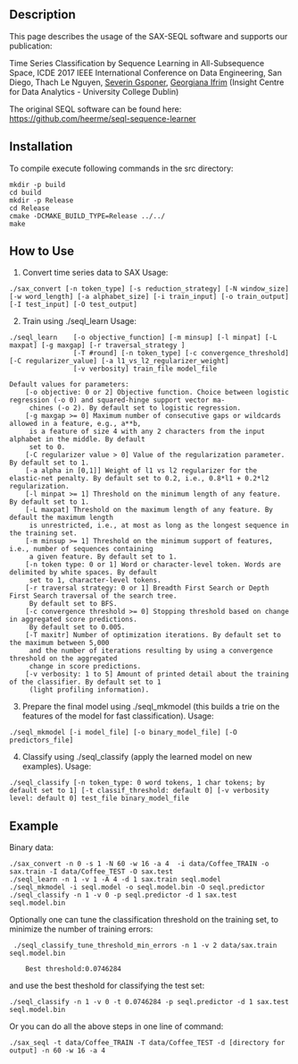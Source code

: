 ## Description

This page describes the usage of the SAX-SEQL software and supports our publication:

Time Series Classification by Sequence Learning in All-Subsequence Space, ICDE 2017 IEEE International Conference on Data Engineering, San Diego, Thach Le Nguyen, [Severin Gsponer](http://svgsponer.github.io), [Georgiana Ifrim](https://github.com/heerme) (Insight Centre for Data Analytics - University College Dublin)

The original SEQL software can be found here: https://github.com/heerme/seql-sequence-learner

## Installation

To compile execute following commands in the src directory:

```
mkdir -p build
cd build
mkdir -p Release
cd Release
cmake -DCMAKE_BUILD_TYPE=Release ../../
make
```


## How to Use

1. Convert time series data to SAX
  Usage:
 ```
 ./sax_convert [-n token_type] [-s reduction_strategy] [-N window_size] [-w word_length] [-a alphabet_size] [-i train_input] [-o train_output] [-I test_input] [-O test_output]
 ```

2. Train using ./seql_learn
  Usage:
```
./seql_learn    [-o objective_function] [-m minsup] [-l minpat] [-L maxpat] [-g maxgap] [-r traversal_strategy ]
                [-T #round] [-n token_type] [-c convergence_threshold] [-C regularizer_value] [-a l1_vs_l2_regularizer_weight]
                [-v verbosity] train_file model_file

Default values for parameters:
    [-o objective: 0 or 2] Objective function. Choice between logistic regression (-o 0) and squared-hinge support vector ma-
     chines (-o 2). By default set to logistic regression.
    [-g maxgap >= 0] Maximum number of consecutive gaps or wildcards allowed in a feature, e.g., a**b,
     is a feature of size 4 with any 2 characters from the input alphabet in the middle. By default
     set to 0.
    [-C regularizer value > 0] Value of the regularization parameter. By default set to 1.
    [-a alpha in [0,1]] Weight of l1 vs l2 regularizer for the elastic-net penalty. By default set to 0.2, i.e., 0.8*l1 + 0.2*l2 regularization.
    [-l minpat >= 1] Threshold on the minimum length of any feature. By default set to 1.
    [-L maxpat] Threshold on the maximum length of any feature. By default the maximum length
     is unrestricted, i.e., at most as long as the longest sequence in the training set.
    [-m minsup >= 1] Threshold on the minimum support of features, i.e., number of sequences containing
     a given feature. By default set to 1.
    [-n token type: 0 or 1] Word or character-level token. Words are delimited by white spaces. By default
     set to 1, character-level tokens.
    [-r traversal strategy: 0 or 1] Breadth First Search or Depth First Search traversal of the search tree.
     By default set to BFS.
    [-c convergence threshold >= 0] Stopping threshold based on change in aggregated score predictions.
     By default set to 0.005.
    [-T maxitr] Number of optimization iterations. By default set to the maximum between 5,000
     and the number of iterations resulting by using a convergence threshold on the aggregated
     change in score predictions.
    [-v verbosity: 1 to 5] Amount of printed detail about the training of the classifier. By default set to 1
     (light profiling information).
```
      

3. Prepare the final model using ./seql_mkmodel (this builds a trie on the features of the model for fast classification).
    Usage:
```
./seql_mkmodel [-i model_file] [-o binary_model_file] [-O predictors_file]
```
   

4. Classify using ./seql_classify (apply the learned model on new examples).
    Usage:
```
./seql_classify [-n token_type: 0 word tokens, 1 char tokens; by default set to 1] [-t classif_threshold: default 0] [-v verbosity level: default 0] test_file binary_model_file
```

## Example

Binary data:
```
./sax_convert -n 0 -s 1 -N 60 -w 16 -a 4  -i data/Coffee_TRAIN -o sax.train -I data/Coffee_TEST -O sax.test
./seql_learn -n 1 -v 1 -A 4 -d 1 sax.train seql.model
./seql_mkmodel -i seql.model -o seql.model.bin -O seql.predictor
./seql_classify -n 1 -v 0 -p seql.predictor -d 1 sax.test seql.model.bin
```

Optionally one can tune the classification threshold on the training set, to minimize the number of training errors:
```
 ./seql_classify_tune_threshold_min_errors -n 1 -v 2 data/sax.train seql.model.bin

    Best threshold:0.0746284
```

and use the best theshold for classifying the test set:
```
./seql_classify -n 1 -v 0 -t 0.0746284 -p seql.predictor -d 1 sax.test seql.model.bin
```

Or you can do all the above steps in one line of command:
```
./sax_seql -t data/Coffee_TRAIN -T data/Coffee_TEST -d [directory for output] -n 60 -w 16 -a 4
```










